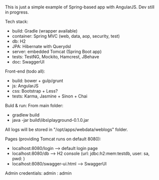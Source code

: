 This is just a simple example of Spring-based app with AngularJS. Dev still in progress.

Tech stack:
- build: Gradle (wrapper available)
- container: Spring MVC (web, data, aop, security, test)
- db: H2
- JPA: Hibernate with Querydsl
- server: embedded Tomcat (Spring Boot app)
- tests: TestNG, Mockito, Hamcrest, JBehave
- doc: SwaggerUI

Front-end (todo all):
- build: bower + gulp/grunt
- js: AngularJS
- css: Bootstrap + Less?
- tests: Karma, Jasmine + Sinon + Chai

Buld & run:
From main folder:
- gradlew build
- java -jar build\libs\playground-0.1.0.jar

All logs will be stored in "/opt/apps/webdata/weblogs" folder.

Pages (providing Tomcat runs on default 8080):
- localhost:8080/login --> default login page
- localhost:8080/db --> H2 console (url: jdbc:h2:mem:testdb, user: sa, pwd: <blank>)
- localhost:8080/swagger-ui.html --> SwaggerUI

Admin credentials: admin : admin
